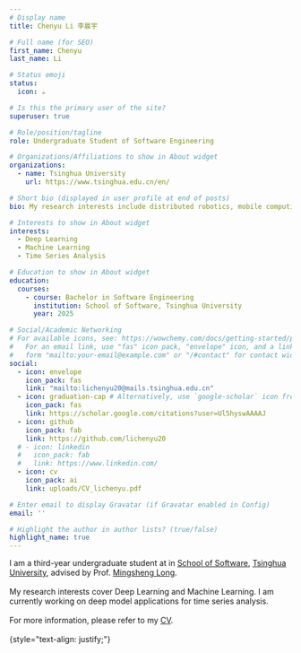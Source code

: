 ```yaml
---
# Display name
title: Chenyu Li 李晨宇

# Full name (for SEO)
first_name: Chenyu
last_name: Li

# Status emoji
status:
  icon: ☕️

# Is this the primary user of the site?
superuser: true

# Role/position/tagline
role: Undergraduate Student of Software Engineering

# Organizations/Affiliations to show in About widget
organizations:
  - name: Tsinghua University
    url: https://www.tsinghua.edu.cn/en/

# Short bio (displayed in user profile at end of posts)
bio: My research interests include distributed robotics, mobile computing and programmable matter.

# Interests to show in About widget
interests:
  - Deep Learning
  - Machine Learning
  - Time Series Analysis

# Education to show in About widget
education:
  courses:
    - course: Bachelor in Software Engineering
      institution: School of Software, Tsinghua University
      year: 2025

# Social/Academic Networking
# For available icons, see: https://wowchemy.com/docs/getting-started/page-builder/#icons
#   For an email link, use "fas" icon pack, "envelope" icon, and a link in the
#   form "mailto:your-email@example.com" or "/#contact" for contact widget.
social:
  - icon: envelope
    icon_pack: fas
    link: "mailto:lichenyu20@mails.tsinghua.edu.cn"
  - icon: graduation-cap # Alternatively, use `google-scholar` icon from `ai` icon pack
    icon_pack: fas
    link: https://scholar.google.com/citations?user=Ul5hyswAAAAJ
  - icon: github
    icon_pack: fab
    link: https://github.com/lichenyu20
  # - icon: linkedin
  #   icon_pack: fab
  #   link: https://www.linkedin.com/
  - icon: cv
    icon_pack: ai
    link: uploads/CV_lichenyu.pdf

# Enter email to display Gravatar (if Gravatar enabled in Config)
email: ''

# Highlight the author in author lists? (true/false)
highlight_name: true
---
```


I am a third-year undergraduate student at in [School of Software](https://www.thss.tsinghua.edu.cn/), [Tsinghua University](https://www.tsinghua.edu.cn/en/), advised by Prof. [Mingsheng Long](http://ise.thss.tsinghua.edu.cn/~mlong/).<br><br>
My research interests cover Deep Learning and Machine Learning. I am currently working on deep model applications for time series analysis.<br><br>
For more information, please refer to my [CV](uploads/CV_lichenyu.pdf).<br><br>
{style="text-align: justify;"}
